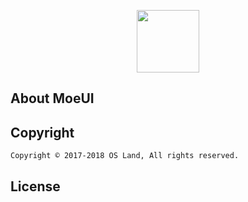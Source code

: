 <p align="center"><img height="100px" src="https://tech.boxmoe.cn/favicon.ico"></p>

## About MoeUI

## Copyright
    Copyright © 2017-2018 OS Land, All rights reserved.
## License
